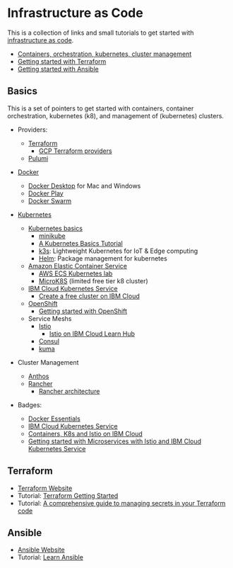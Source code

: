 # Infrastructure as Code

This is a collection of links and small tutorials to get started with [infrastructure as code][iac].

* [Containers, orchestration, kubernetes, cluster management](#basics)
* [Getting started with Terraform](#terraform)
* [Getting started with Ansible](#ansible)

## Basics

This is a set of pointers to get started with containers, container orchestration, kubernetes (k8), and management of (kubernetes) clusters.
* Providers:
  * [Terraform](https://www.terraform.io/)
  	* [GCP Terraform providers](https://registry.terraform.io/providers/hashicorp/google/latest/docs)
  * [Pulumi](https://www.pulumi.com/)
* [Docker][docker]
   * [Docker Desktop][docker-desktop] for Mac and Windows
   * [Docker Play][docker-play]
   * [Docker Swarm][docker-swarm]
* [Kubernetes](https://kubernetes.io/)
   * [Kubernetes basics][k8-basics]
       * [minikube][minikube]
       * [A Kubernetes Basics Tutorial][k8-minikube-lab]
       * [k3s][k3s]: Lightweight Kubernetes for IoT & Edge computing
       * [Helm](https://helm.sh/): Package management for kubernetes
   * [Amazon Elastic Container Service][ecs]
       * [AWS ECS Kubernetes lab][ecs-k8]
       * [MicroK8S][microk8s] (limited free tier k8 cluster)
   * [IBM Cloud Kubernetes Service][iks]
       * [Create a free cluster on IBM Cloud][iks-free]
   * [OpenShift][openshift]
       * [Getting started with OpenShift][openshift-getting-started]
   * Service Meshs
       * [Istio][istio]
           * [Istio on IBM Cloud Learn Hub][ibm-istio]
       * [Consul](https://www.consul.io/)
       * [kuma](https://kuma.io/)
* Cluster Management
   * [Anthos](https://cloud.google.com/anthos?hl=en)
   * [Rancher][rancher]
       * [Rancher architecture][rancher-arch]




* Badges:
	 * [Docker Essentials][docker-ess]
	 * [IBM Cloud Kubernetes Service][k8-ibmcloud]
	 * [Containers, K8s and Istio on IBM Cloud][k8-badge]
	 * [Getting started with Microservices with Istio and IBM Cloud Kubernetes Service][istio-badge]


## Terraform

* [Terraform Website](https://www.terraform.io/)
* Tutorial: [Terraform Getting Started](https://learn.hashicorp.com/terraform?track=getting-started)
* Tutorial: [A comprehensive guide to managing secrets in your Terraform code][terraform-secrets]



## Ansible

* [Ansible Website](https://www.ansible.com/)
* Tutorial: [Learn Ansible][udemy]



[iac]: https://en.wikipedia.org/wiki/Infrastructure_as_code
[docker]: https://www.docker.com/
[docker-desktop]: https://www.docker.com/products/docker-desktop
[docker-swarm]: https://docs.docker.com/engine/swarm/
[docker-play]: https://labs.play-with-docker.com/
[k8-basics]: https://kubernetes.io/docs/tutorials/kubernetes-basics/
[minikube]: https://minikube.sigs.k8s.io/docs/start/
[k8-minikube-lab]: https://www.bmc.com/blogs/what-is-kubernetes/
[k3s]: https://k3s.io/
[iks]: https://cloud.ibm.com/docs/containers
[iks-free]: https://cloud.ibm.com/docs/containers?topic=containers-getting-started
[ecs]: https://docs.aws.amazon.com/AmazonECS/latest/developerguide/create_cluster.html
[ecs-k8]: http://clusterfrak.com/docker/labs/k8_clustering/
[microk8s]: http://www.thecloudavenue.com/2020/04/microk8s-k8s-setup.html
[openshift]: https://www.openshift.com/learn/what-is-openshift
[openshift-getting-started]: https://www.openshift.com/try
[istio]: https://istio.io/
[ibm-istio]: https://www.ibm.com/cloud/learn/istio
[rancher]: https://rancher.com/
[rancher-arch]: https://rancher.com/docs/rancher/v2.x/en/overview/architecture/
[docker-ess]: https://www.youracclaim.com/badges/a73714e1-9183-4d79-9730-67bf6f397af5/public_url
[k8-ibmcloud]: https://www.youracclaim.com/badges/21f4f726-9215-4a3a-9954-b1b8252f99c6/public_url
[k8-badge]:	https://www.youracclaim.com/badges/bf7712cb-e4e4-41e2-9a39-66f4aaed49e7/public_url
[istio-badge]: https://www.youracclaim.com/badges/d5ae3d10-f0b9-469a-b866-2d06b936e53b/public_url
[terraform-secrets]: https://blog.gruntwork.io/a-comprehensive-guide-to-managing-secrets-in-your-terraform-code-1d586955ace1?gi=f06dda54003c
[udemy]: https://www.udemy.com/course/learn-ansible/
